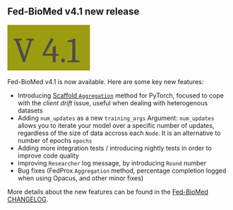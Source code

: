 ## Fed-BioMed v4.1 new release

<img src="/assets/img/v4.1.png">

Fed-BioMed v4.1 is now available. Here are some key new features:

- Introducing [Scaffold `Aggregation`](https://arxiv.org/abs/1910.06378) method for PyTorch, focused to cope with the *client drift* issue, useful when dealing with heterogenous datasets
- Adding `num_updates` as a new `training_args` Argument: `num_updates` allows you to iterate your model over a specific number of updates, regardless of the size of data accross each `Node`. It is an alternative to number of epochs `epochs`
- Adding more integration tests / introducing nightly tests in order to improve code quality
- improving `Researcher` log message, by introducing `Round` number
- Bug fixes (FedProx `Aggregation` method, percentage completion logged when using Opacus, and other minor fixes)

More details about the new features can be found in the [Fed-BioMed CHANGELOG](https://gitlab.inria.fr/fedbiomed/fedbiomed/-/blob/v4.1/CHANGELOG.md).
